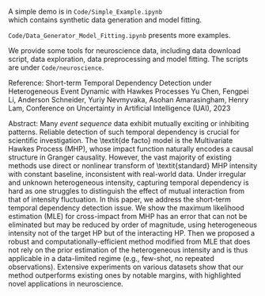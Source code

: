 
A simple demo is in `Code/Simple_Example.ipynb` <br>
which contains synthetic data generation and model fitting.

`Code/Data_Generator_Model_Fitting.ipynb` presents more examples.

We provide some tools for neuroscience data, including data download script, data exploration, data preprocessing and model fitting.
The scripts are under `Code/neuroscience`.


Reference:
Short-term Temporal Dependency Detection under Heterogeneous Event Dynamic with Hawkes Processes
Yu Chen, Fengpei Li, Anderson Schneider, Yuriy Nevmyvaka, Asohan Amarasingham, Henry Lam, 
Conference on Uncertainty in Artificial Intelligence (UAI), 2023

Abstract: Many *event sequence* data exhibit mutually exciting or inhibiting patterns. Reliable detection of such temporal dependency is crucial for scientific investigation. The \textit{de facto} model is the Multivariate Hawkes Process (MHP), whose impact function naturally encodes a causal structure in Granger causality. However, the vast majority of existing methods use direct or nonlinear transform of \textit{standard} MHP intensity with constant baseline, inconsistent with real-world data. Under irregular and unknown heterogeneous intensity, capturing temporal dependency is hard as one struggles to distinguish the effect of mutual interaction from that of intensity fluctuation. In this paper, we address the short-term temporal dependency detection issue. We show the maximum likelihood estimation (MLE) for cross-impact from MHP has an error that can not be eliminated but may be reduced by order of magnitude, using heterogeneous intensity not of the target HP but of the interacting HP. Then we proposed a robust and computationally-efficient method modified from MLE that does not rely on the prior estimation of the heterogeneous intensity and is thus applicable in a data-limited regime (e.g., few-shot, no repeated observations). Extensive experiments on various datasets show that our method outperforms existing ones by notable margins, with highlighted novel applications in neuroscience.
